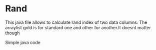 Rand
====

This java file allows to calculate rand index of two data columns.
The arraylist gold is for standard one and other for another.It doesnt matter though

Simple java code
